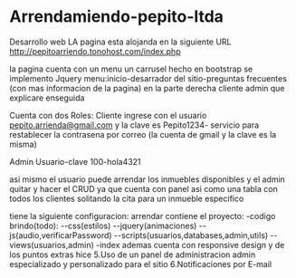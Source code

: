 # Arrendamiendo-pepito-ltda
Desarrollo web
LA pagina esta alojanda en la siguiente URL
http://pepitoarriendo.tonohost.com/index.php


la pagina cuenta con un menu un carrusel hecho en bootstrap
se implemento Jquery 
menu:inicio-desarrador del sitio-preguntas frecuentes (con mas informacion de la pagina)   en la parte derecha
cliente admin que explicare enseguida


Cuenta con dos Roles:
Cliente 
ingrese con el usuario
pepito.arrienda@gmail.com
y la clave es 
Pepito1234-
servicio para restablecer la contrasena por correo (la cuenta de gmail y la clave es la misma)

Admin
Usuario-clave
100-hola4321

asi mismo el usuario puede arrendar los inmuebles disponibles y el admin
quitar y hacer el CRUD ya que cuenta con panel asi como una tabla con todos los clientes solitando la cita
para un inmueble especifico



tiene la siguiente configuracion:
arrendar contiene el proyecto:
-codigo brindo(todo):
--css(estilos)
--jquery(animaciones)
--js(audio,verificarPassword)
--scripts(usuarios,databases,admin,utils)
--views(usuarios,admin)
-index
ademas cuenta con responsive design 
y de los puntos extras hice
5.Uso de un panel de  administracion admin especializado y personalizado para el sitio
6.Notificaciones por E-mail




